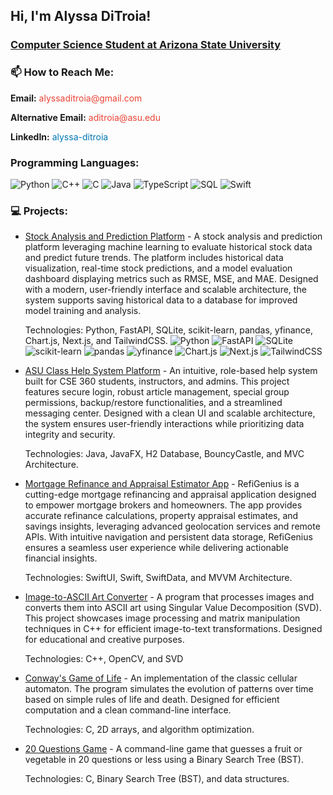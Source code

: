 <h2>Hi, I'm Alyssa DiTroia! <br/><a href="https://github.com/alyssaditroia"></a> </h2>
<h3><a href="https://www.linkedin.com/in/alyssa-ditroia">Computer Science Student at Arizona State University</a> </h3>

<h3> 📫 How to Reach Me:</h3>
<div style="margin-top: 10px;">
  <!-- Email -->
  <p>
    <strong>Email:</strong> 
    <a href="mailto:alyssaditroia@gmail.com" style="text-decoration: none; color: #EA4335;">
      alyssaditroia@gmail.com
    </a>
  </p>
  <p>
    <strong>Alternative Email:</strong> 
    <a href="mailto:aditroia@asu.edu" style="text-decoration: none; color: #EA4335;">
      aditroia@asu.edu
    </a>
  </p>
  <!-- LinkedIn -->
  <p>
    <strong>LinkedIn:</strong> 
    <a href="https://www.linkedin.com/in/alyssa-ditroia/" style="text-decoration: none; color: #0077B5;">
      alyssa-ditroia
    </a>
  </p>
</div>


<h3> Programming Languages:</h3>

![Python](https://img.shields.io/badge/-Python-000?&logo=Python)
![C++](https://img.shields.io/badge/-C++-000?&logo=c%2b%2b&logoColor=00599C)
![C](https://img.shields.io/badge/-C-000?&logo=C)
![Java](https://img.shields.io/badge/-Java-000?&logo=Java&logoColor=007396)
![TypeScript](https://img.shields.io/badge/-TypeScript-000?&logo=TypeScript)
![SQL](https://img.shields.io/badge/-SQL-000?&logo=MySQL)
![Swift](https://img.shields.io/badge/-Swift-000?&logo=Swift)

<h3> 💻 Projects:</h3>
<ul>
<li>
        <a href="https://github.com/alyssaditroia/ML_Stock_Analysis">Stock Analysis and Prediction Platform</a> - A stock analysis and prediction platform leveraging machine learning to evaluate historical stock data and predict future trends. The platform includes  historical data visualization, real-time stock predictions, and a model evaluation dashboard displaying metrics such as RMSE, MSE, and MAE. Designed with a modern, user-friendly interface and scalable architecture, the system supports saving historical data to a database for improved model training and analysis.

Technologies: Python, FastAPI, SQLite, scikit-learn, pandas, yfinance, Chart.js, Next.js, and TailwindCSS.
![Python](https://img.shields.io/badge/Python-3776AB?style=for-the-badge&logo=python&logoColor=white)
![FastAPI](https://img.shields.io/badge/FastAPI-009688?style=for-the-badge&logo=fastapi&logoColor=white)
![SQLite](https://img.shields.io/badge/SQLite-003B57?style=for-the-badge&logo=sqlite&logoColor=white)
![scikit-learn](https://img.shields.io/badge/scikit--learn-F7931E?style=for-the-badge&logo=scikit-learn&logoColor=white)
![pandas](https://img.shields.io/badge/pandas-150458?style=for-the-badge&logo=pandas&logoColor=white)
![yfinance](https://img.shields.io/badge/yfinance-0077B5?style=for-the-badge&logoColor=white)
![Chart.js](https://img.shields.io/badge/Chart.js-FF6384?style=for-the-badge&logo=chartdotjs&logoColor=white)
![Next.js](https://img.shields.io/badge/Next.js-000000?style=for-the-badge&logo=nextdotjs&logoColor=white)
![TailwindCSS](https://img.shields.io/badge/TailwindCSS-06B6D4?style=for-the-badge&logo=tailwindcss&logoColor=white)

</li>
<li>
        <a href="https://github.com/alyssaditroia/CSE360">ASU Class Help System Platform</a> - An intuitive, role-based help system built for CSE 360 students, instructors, and admins. This project features secure login, robust article management, special group permissions, backup/restore functionalities, and a streamlined messaging center. Designed with a clean UI and scalable architecture, the system ensures user-friendly interactions while prioritizing data integrity and security.

Technologies: Java, JavaFX, H2 Database, BouncyCastle, and MVC Architecture.
</li>
<li>
        <a href="https://github.com/alyssaditroia/RefiGenius">Mortgage Refinance and Appraisal Estimator App</a> -  RefiGenius is a cutting-edge mortgage refinancing and appraisal application designed to empower mortgage brokers and homeowners. The app provides accurate refinance calculations, property appraisal estimates, and savings insights, leveraging advanced geolocation services and remote APIs. With intuitive navigation and persistent data storage, RefiGenius ensures a seamless user experience while delivering actionable financial insights.

Technologies: SwiftUI, Swift, SwiftData, and MVVM Architecture.
</li> 
<li> 
        <a href="https://github.com/alyssaditroia/JPG_TO_ASCII">Image-to-ASCII Art Converter</a> - A program that processes images and converts them into ASCII art using Singular Value Decomposition (SVD). This project showcases image processing and matrix manipulation techniques in C++ for efficient image-to-text transformations. Designed for educational and creative purposes.

Technologies: C++, OpenCV, and SVD
</li>
<li>
        <a href="https://github.com/alyssaditroia/Game-of-Life">Conway's Game of Life</a> - An implementation of the classic cellular automaton. The program simulates the evolution of patterns over time based on simple rules of life and death. Designed for efficient computation and a clean command-line interface.

Technologies: C, 2D arrays, and algorithm optimization.
</li>

<li>
        <a href="https://github.com/alyssaditroia/20-Questions">20 Questions Game</a> - A command-line game that guesses a fruit or vegetable in 20 questions or less using a Binary Search Tree (BST).
        
Technologies: C, Binary Search Tree (BST), and data structures.
</li>
</ul>



